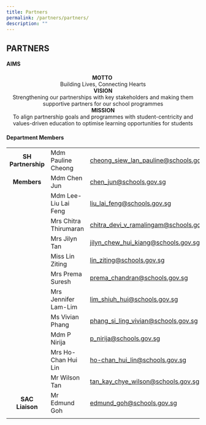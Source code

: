 ```yaml
---
title: Partners
permalink: /partners/partners/
description: ""
---
```

## PARTNERS

#### AIMS

<center>
	<b>MOTTO</b> <br>
Building Lives, Connecting Hearts</center>
<center>
	<b>VISION</b><br>
Strengthening our partnerships with key stakeholders and making them supportive partners for our school programmes</center>
<center>
	<b>MISSION</b><br>
To align partnership goals and programmes with student-centricity and values-driven education to optimise learning opportunities for students</center>

#### Department Members

|   |   |   |
|:-:|---|---|
| **SH Partnership**  | Mdm Pauline Cheong  | [cheong\_siew\_lan\_pauline@schools.gov.sg](mailto:cheong_siew_lan_pauline@schools.gov.sg)  |
| **Members**  | Mdm Chen Jun  | [chen\_jun@schools.gov.sg](mailto:chen_jun@schools.gov.sg)  |
|   | Mdm Lee-Liu Lai Feng  | [liu\_lai\_feng@schools.gov.sg](mailto:liu\_lai\_feng@schools.gov.sg)  |
|   | Mrs Chitra Thirumaran  | [chitra\_devi\_v\_ramalingam@schools.gov.sg](mailto:chitra\_devi\_v\_ramalingam@schools.gov.sg)  |
|   | Mrs Jilyn Tan  | [jilyn\_chew\_hui\_kiang@schools.gov.sg](mailto:jilyn\_chew\_hui\_kiang@schools.gov.sg)  |
|   | Miss Lin Ziting  | [lin\_ziting@schools.gov.sg](mailto:lin\_ziting@schools.gov.sg)  |
|   | Mrs Prema Suresh  | [prema\_chandran@schools.gov.sg](mailto:prema\_chandran@schools.gov.sg)  |
|   | Mrs Jennifer Lam-Lim  | [lim\_shiuh\_hui@schools.gov.sg](mailto:lim\_shiuh\_hui@schools.gov.sg)  |
|   | Ms Vivian Phang  | [phang\_si\_ling\_vivian@schools.gov.sg](mailto:phang\_si\_ling\_vivian@schools.gov.sg)  |
|   | Mdm P Nirija  | [p\_nirija@schools.gov.sg](mailto:p\_nirija@schools.gov.sg)  |
|   | Mrs Ho-Chan Hui Lin  | [ho-chan\_hui\_lin@schools.gov.sg](mailto:ho-chan\_hui\_lin@schools.gov.sg)  |
|   | Mr Wilson Tan  | [tan\_kay\_chye\_wilson@schools.gov.sg](mailto:tan\_kay\_chye\_wilson@schools.gov.sg)  |
| **SAC Liaison**  | Mr Edmund Goh  | [edmund\_goh@schools.gov.sg](mailto:edmund\_goh@schools.gov.sg)  |
|   |   |   |